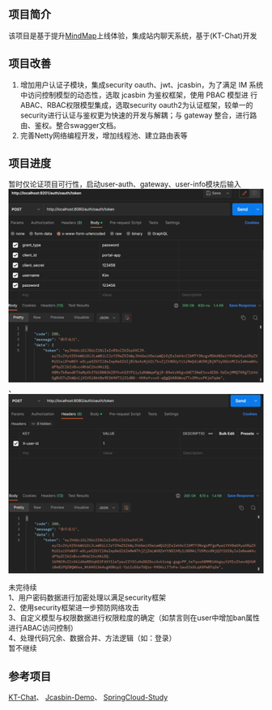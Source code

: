 ## 项目简介
该项目是基于提升[MindMap](https://github.com/Erym5/mindMap)上线体验，集成站内聊天系统，基于(KT-Chat)开发

## 项目改善
1. 增加用户认证子模块，集成security oauth、jwt、jcasbin，为了满足 IM 系统中访问控制模型的动态性，选取 jcasbin 为鉴权框架，使用 PBAC 模型进
行ABAC、RBAC权限模型集成，选取security oauth2为认证框架，较单一的security进行认证与鉴权更为快速的开发与解耦；与 gateway 整合，进行路由、鉴权。整合swagger文档。
2. 完善Netty网络编程开发，增加线程池、建立路由表等

## 项目进度
暂时仅论证项目可行性，启动user-auth、gateway、user-info模块后输入![img.png](img.png)、![img_1.png](img_1.png)

未完待续<br>
1、用户密码数据进行加密处理以满足security框架<br>
2、使用security框架进一步预防网络攻击<br>
3、自定义模型与权限数据进行权限粒度的确定（如禁言则在user中增加ban属性进行ABAC访问控制）<br>
4、处理代码冗余、数据合并、方法逻辑（如：登录）<br>
暂不继续

## 参考项目
[KT-Chat](https://github1s.com/KimTou/KT-Chat)、
[Jcasbin-Demo](https://github.com/VINO42/jcasbin-springboot-demo)、
[SpringCloud-Study](https://github1s.com/macrozheng/springcloud-learning)